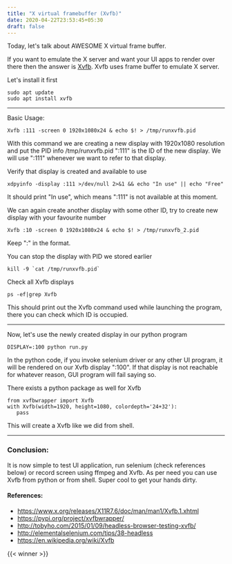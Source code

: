 ```yaml
---
title: "X virtual framebuffer (Xvfb)"
date: 2020-04-22T23:53:45+05:30
draft: false
---
```


Today, let's talk about AWESOME X virtual frame buffer.

If you want to emulate the X server and want your UI apps to render over there then the answer is [Xvfb](https://www.x.org/releases/X11R7.6/doc/man/man1/Xvfb.1.xhtml).
Xvfb uses frame buffer to emulate X server.

Let's install it first
```
sudo apt update
sudo apt install xvfb
```
----
Basic Usage:
```
Xvfb :111 -screen 0 1920x1080x24 & echo $! > /tmp/runxvfb.pid
```
With this command we are creating a new display with 1920x1080 resolution and put the PID info /tmp/runxvfb.pid
":111" is the ID of the new display. We will use ":111" whenever we want to refer to that display.


Verify that display is created and available to use
```
xdpyinfo -display :111 >/dev/null 2>&1 && echo "In use" || echo "Free"
```
It should print "In use", which means ":111" is not available at this moment.

We can again create another display with some other ID, try to create new display with your favourite number

```
Xvfb :10 -screen 0 1920x1080x24 & echo $! > /tmp/runxvfb_2.pid
```
Keep ":" in the format.

You can stop the display with PID we stored earlier
```
kill -9 `cat /tmp/runxvfb.pid`
```

Check all Xvfb displays
```
ps -ef|grep Xvfb
```
This should print out the Xvfb command used while launching the program, there you can check which ID is occupied.

----

Now, let's use the newly created display in our python program
```
DISPLAY=:100 python run.py
```
In the python code, if you invoke selenium driver or any other UI program, it will be rendered on our Xvfb display ":100".
If that display is not reachable for whatever reason, GUI program will fail saying so.



There exists a python package as well for Xvfb

```
from xvfbwrapper import Xvfb
with Xvfb(width=1920, height=1080, colordepth='24+32'):
   pass
```

This will create a Xvfb like we did from shell.

----
### Conclusion:
It is now simple to test UI application, run selenium (check references below) or record screen using ffmpeg and Xvfb.
As per need you can use Xvfb from python or from shell. Super cool to get your hands dirty.


#### References:
- https://www.x.org/releases/X11R7.6/doc/man/man1/Xvfb.1.xhtml
- https://pypi.org/project/xvfbwrapper/
- http://tobyho.com/2015/01/09/headless-browser-testing-xvfb/
- http://elementalselenium.com/tips/38-headless
- https://en.wikipedia.org/wiki/Xvfb


{{< winner >}}